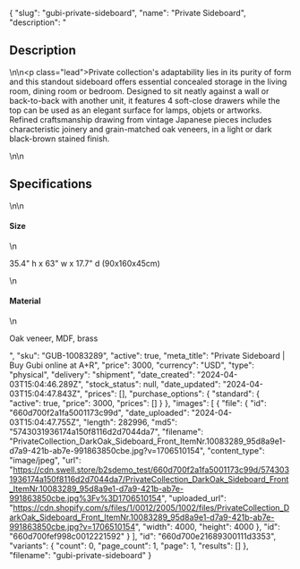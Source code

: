 {
  "slug": "gubi-private-sideboard",
  "name": "Private Sideboard",
  "description": "<h2>Description</h2>\n<!-- split -->\n<p class=\"lead\">Private collection's adaptability lies in its purity of form and this standout sideboard offers essential concealed storage in the living room, dining room or bedroom. Designed to sit neatly against a wall or back-to-back with another unit, it features 4 soft-close drawers while the top can be used as an elegant surface for lamps, objets or artworks. Refined craftsmanship drawing from vintage Japanese pieces includes characteristic joinery and grain-matched oak veneers, in a light or dark black-brown stained finish.</p>\n<!-- split -->\n<h2>Specifications</h2>\n<!-- split -->\n<h4>Size</h4>\n<p>35.4\" h x 63\" w x 17.7\" d (90x160x45cm)</p>\n<h4>Material</h4>\n<p>Oak veneer, MDF, brass</p>",
  "sku": "GUB-10083289",
  "active": true,
  "meta_title": "Private Sideboard | Buy Gubi online at A+R",
  "price": 3000,
  "currency": "USD",
  "type": "physical",
  "delivery": "shipment",
  "date_created": "2024-04-03T15:04:46.289Z",
  "stock_status": null,
  "date_updated": "2024-04-03T15:04:47.843Z",
  "prices": [],
  "purchase_options": {
    "standard": {
      "active": true,
      "price": 3000,
      "prices": []
    }
  },
  "images": [
    {
      "file": {
        "id": "660d700f2a1fa5001173c99d",
        "date_uploaded": "2024-04-03T15:04:47.755Z",
        "length": 282996,
        "md5": "5743031936174a150f8116d2d7044da7",
        "filename": "PrivateCollection_DarkOak_Sideboard_Front_ItemNr.10083289_95d8a9e1-d7a9-421b-ab7e-991863850cbe.jpg?v=1706510154",
        "content_type": "image/jpeg",
        "url": "https://cdn.swell.store/b2sdemo_test/660d700f2a1fa5001173c99d/5743031936174a150f8116d2d7044da7/PrivateCollection_DarkOak_Sideboard_Front_ItemNr.10083289_95d8a9e1-d7a9-421b-ab7e-991863850cbe.jpg%3Fv%3D1706510154",
        "uploaded_url": "https://cdn.shopify.com/s/files/1/0012/2005/1002/files/PrivateCollection_DarkOak_Sideboard_Front_ItemNr.10083289_95d8a9e1-d7a9-421b-ab7e-991863850cbe.jpg?v=1706510154",
        "width": 4000,
        "height": 4000
      },
      "id": "660d700fef998c0012221592"
    }
  ],
  "id": "660d700e21689300111d3353",
  "variants": {
    "count": 0,
    "page_count": 1,
    "page": 1,
    "results": []
  },
  "filename": "gubi-private-sideboard"
}